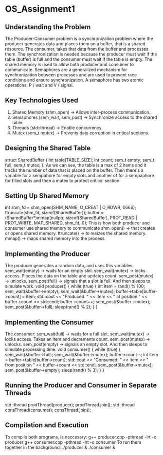 # OS_Assignment1

## Understanding the Problem
The Producer-Consumer problem is a synchronization problem where the producer generates data and places them on a buffer, that is a shared resource.
The consumer, takes that data from the buffer and processes them.
The synchronization is needed because the producer must wait if the table (buffer) is full and the consumer must wait if the table is empty.
The shared memory is used to allow both producer and consumer to communicate.
Semaphores are a generalized mechanism for synchronization between processes and are used to prevent race conditions and ensure synchronization. A semaphore has two atomic operations:  P / wait and V / signal.

## Key Technologies Used
1. Shared Memory (shm_open) → Allows inter-process communication.
2. Semaphores (sem_wait, sem_post) → Synchronize access to the shared table.
3. Threads (std::thread) → Enable concurrency.
4. Mutex (sem_t mutex) → Prevents data corruption in critical sections.

## Designing the Shared Table
struct SharedBuffer {
    int table[TABLE_SIZE];
    int count;
    sem_t empty;
    sem_t full;
    sem_t mutex;
};
As we can see, the table is a max of 2 items and it tracks the number of data that is placed on the buffer. Then there's a variable for a sempahore for empty slots and another of for a sempaphore for filled slots and then a mutex to protect critical section.

## Setting Up Shared Memory
int shm_fd = shm_open(SHM_NAME, O_CREAT | O_RDWR, 0666);
ftruncate(shm_fd, sizeof(SharedBuffer));
buffer = (SharedBuffer*)mmap(nullptr, sizeof(SharedBuffer), PROT_READ | PROT_WRITE, MAP_SHARED, shm_fd, 0);
This is how both producer and consumer use shared memory to communicate
shm_open() → that creates or opens shared memory.
ftruncate() → to resizes the shared memory.
mmap() → maps shared memory into the process.

## Implementing the Producer
The producer generates a random data, and uses this variables:
sem_wait(empty) → waits for an empty slot.
sem_wait(mutex) → locks access.
Places the data on the table and updates count.
sem_post(mutex) → unlocks.
sem_post(full) → signals that a slot is full.
And then sleeps to simulate work.
void producer() {
    while (true) {
        int item = rand() % 100;
        sem_wait(&buffer->empty);
        sem_wait(&buffer->mutex);
        buffer->table[buffer->count] = item;
        std::cout << "Produced: " << item << " at position " << buffer->count << std::endl;
        buffer->count++;
        sem_post(&buffer->mutex);
        sem_post(&buffer->full);
        sleep(rand() % 2);
    }
}

## Implementing the Consumer
The consumer: 
sem_wait(full) → waits for a full slot.
sem_wait(mutex) → locks access.
Takes an item and decrements count.
sem_post(mutex) → unlocks.
sem_post(empty) → signals an empty slot.
And then sleeps to simulate processing time.
void consumer() {
    while (true) {
        sem_wait(&buffer->full);
        sem_wait(&buffer->mutex);
        buffer->count--;
        int item = buffer->table[buffer->count];
        std::cout << "Consumed: " << item << " from position " << buffer->count << std::endl;
        sem_post(&buffer->mutex);
        sem_post(&buffer->empty);
        sleep(rand() % 3);
    }
}

## Running the Producer and Consumer in Separate Threads
std::thread prodThread(producer);
prodThread.join();
std::thread consThread(consumer);
consThread.join();

## Compilation and Execution
To compile both programs, is neccesary:
g++ producer.cpp -pthread -lrt -o producer
g++ consumer.cpp -pthread -lrt -o consumer
To run them together in the background:
./producer & ./consumer &


